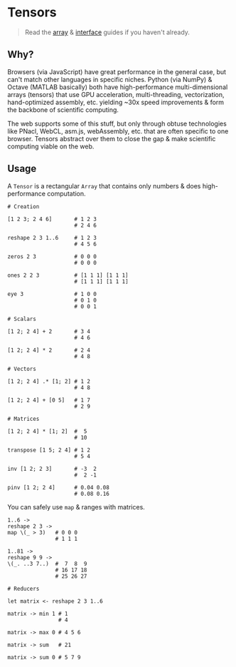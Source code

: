 # Tensors

> Read the [array](./1_types.md#arrays) & [interface](./3_interfaces.md) guides if you haven't already.

## Why?

Browsers (via JavaScript) have great performance in the general case, but can't match other languages in specific niches. Python (via NumPy) & Octave (MATLAB basically) both have high-performance multi-dimensional arrays (tensors) that use GPU acceleration, multi-threading, vectorization, hand-optimized assembly, etc. yielding ~30x speed improvements & form the backbone of scientific computing.

The web supports some of this stuff, but only through obtuse technologies like PNacl, WebCL, asm.js, webAssembly, etc. that are often specific to one browser. Tensors abstract over them to close the gap & make scientific computing viable on the web.

## Usage

A `Tensor` is a rectangular `Array` that contains only numbers & does high-performance computation.

```fl
# Creation

[1 2 3; 2 4 6]       # 1 2 3
                     # 2 4 6

reshape 2 3 1..6     # 1 2 3
                     # 4 5 6

zeros 2 3            # 0 0 0
                     # 0 0 0

ones 2 2 3           # [1 1 1] [1 1 1]
                     # [1 1 1] [1 1 1]

eye 3                # 1 0 0
                     # 0 1 0
                     # 0 0 1

# Scalars

[1 2; 2 4] + 2       # 3 4
                     # 4 6

[1 2; 2 4] * 2       # 2 4
                     # 4 8

# Vectors

[1 2; 2 4] .* [1; 2] # 1 2
                     # 4 8

[1 2; 2 4] + [0 5]   # 1 7
                     # 2 9

# Matrices

[1 2; 2 4] * [1; 2]  #  5
                     # 10

transpose [1 5; 2 4] # 1 2
                     # 5 4

inv [1 2; 2 3]       # -3  2
                     #  2 -1

pinv [1 2; 2 4]      # 0.04 0.08
                     # 0.08 0.16
```

You can safely use `map` & ranges with matrices.

```fl
1..6 ->
reshape 2 3 ->
map \(_ > 3)   # 0 0 0
               # 1 1 1

1..81 ->
reshape 9 9 ->
\(_. ..3 7..)  #  7  8  9
               # 16 17 18
               # 25 26 27

# Reducers

let matrix <- reshape 2 3 1..6

matrix -> min 1 # 1
                # 4

matrix -> max 0 # 4 5 6

matrix -> sum   # 21

matrix -> sum 0 # 5 7 9

```
